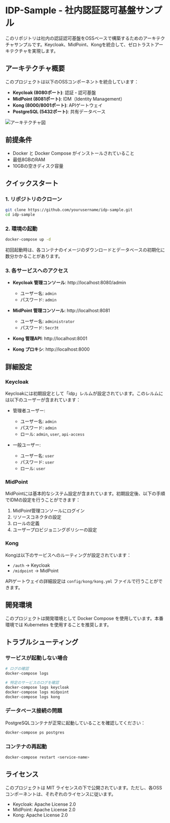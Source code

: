 # IDP-Sample - 社内認証認可基盤サンプル

このリポジトリは社内の認証認可基盤をOSSベースで構築するためのアーキテクチャサンプルです。Keycloak、MidPoint、Kongを統合して、ゼロトラストアーキテクチャを実現します。

## アーキテクチャ概要

このプロジェクトは以下のOSSコンポーネントを統合しています：

- **Keycloak (8080ポート)**: 認証・認可基盤
- **MidPoint (8081ポート)**: IDM（Identity Management）
- **Kong (8000/8001ポート)**: APIゲートウェイ
- **PostgreSQL (5432ポート)**: 共有データベース

![アーキテクチャ図](docs/architecture.png)

## 前提条件

- Docker と Docker Compose がインストールされていること
- 最低8GBのRAM
- 10GBの空きディスク容量

## クイックスタート

### 1. リポジトリのクローン

```bash
git clone https://github.com/yourusername/idp-sample.git
cd idp-sample
```

### 2. 環境の起動

```bash
docker-compose up -d
```

初回起動時は、各コンテナのイメージのダウンロードとデータベースの初期化に数分かかることがあります。

### 3. 各サービスへのアクセス

- **Keycloak 管理コンソール**: http://localhost:8080/admin
  - ユーザー名: `admin`
  - パスワード: `admin`

- **MidPoint 管理コンソール**: http://localhost:8081
  - ユーザー名: `administrator`
  - パスワード: `5ecr3t`

- **Kong 管理API**: http://localhost:8001
- **Kong プロキシ**: http://localhost:8000

## 詳細設定

### Keycloak

Keycloakには初期設定として「idp」レルムが設定されています。このレルムには以下のユーザーが含まれています：

- 管理者ユーザー:
  - ユーザー名: `admin`
  - パスワード: `admin`
  - ロール: `admin`, `user`, `api-access`

- 一般ユーザー:
  - ユーザー名: `user`
  - パスワード: `user`
  - ロール: `user`

### MidPoint

MidPointには基本的なシステム設定が含まれています。初期設定後、以下の手順でIDMの設定を行うことができます：

1. MidPoint管理コンソールにログイン
2. リソースコネクタの設定
3. ロールの定義
4. ユーザープロビジョニングポリシーの設定

### Kong

Kongは以下のサービスへのルーティングが設定されています：

- `/auth` → Keycloak
- `/midpoint` → MidPoint

APIゲートウェイの詳細設定は `config/kong/kong.yml` ファイルで行うことができます。

## 開発環境

このプロジェクトは開発環境として Docker Compose を使用しています。本番環境では Kubernetes を使用することを推奨します。

## トラブルシューティング

### サービスが起動しない場合

```bash
# ログの確認
docker-compose logs

# 特定のサービスのログを確認
docker-compose logs keycloak
docker-compose logs midpoint
docker-compose logs kong
```

### データベース接続の問題

PostgreSQLコンテナが正常に起動していることを確認してください：

```bash
docker-compose ps postgres
```

### コンテナの再起動

```bash
docker-compose restart <service-name>
```

## ライセンス

このプロジェクトは MIT ライセンスの下で公開されています。ただし、各OSSコンポーネントは、それぞれのライセンスに従います。

- Keycloak: Apache License 2.0
- MidPoint: Apache License 2.0
- Kong: Apache License 2.0